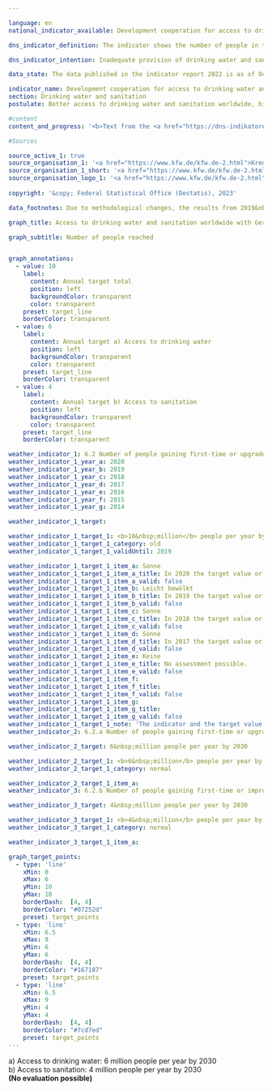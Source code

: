 ```yaml
---

language: en    
national_indicator_available: Development cooperation for access to drinking water and sanitation    

dns_indicator_definition: The indicator shows the number of people in the relevant reference year who obtained first-time or improved access to drinking water (6.2.a) and/or sanitation (6.2.b) as a direct result of German support.    

dns_indicator_intention: Inadequate provision of drinking water and sanitary facilities has far-reaching consequences for human nutrition and health. The target of the Federal Government is that ten million people worldwide should, with German support, obtain access to drinking water and sanitation each year up to 2030. This target has now been further refined, and now six million people worldwide are to obtain access to drinking water with German support each year until 2030, while four million people in the world are to obtain access to sanitation each year with German support.    

data_state: The data published in the indicator report 2022 is as of Oct 31 2022. The data shown on this platform is updated regularly, so that more current data may be available online than published in the <a href="https://dns-indikatoren.de/en/facts_publications/">indicator report 2022</a>.    

indicator_name: Development cooperation for access to drinking water and sanitation    
section: Drinking water and sanitation    
postulate: Better access to drinking water and sanitation worldwide, higher (safer) quality    

#content     
content_and_progress: '<b>Text from the <a href="https://dns-indikatoren.de/en/facts_publications/">Indicator Report 2022&nbsp;</a></b><br><br>The indicator is based on data from the Kreditanstalt für Wiederaufbau (<abbr title="Reconstruction Loan Corporation" tabindex="0">KfW</abbr>) and only measures the number of people reached through its support. Measures taken by other parties, such as the Deutsche Gesellschaft für Internationale Zusammenarbeit (<abbr title="German Agency for International Cooperation" tabindex="0">GIZ</abbr>), Länder and private aid agencies, are not taken into account. The indicator is based exclusively on the planned scope of new funding commitments for drinking water and sanitation projects at the time of submission of the programme proposal to the Federal Ministry for Economic Cooperation and Development. The <abbr title="Reconstruction Loan Corporation" tabindex="0">KfW</abbr> assesses the number of people who, following completion of the construction projects, will have obtained first-time or improved access to drinking water and sanitation or will be able to benefit from the constructed facilities. Whether people are actually reached cannot be estimated in practice until the infrastructure has become operational, and this is not what the indicator shows. Since a person may obtain first-time or improved access to both drinking water and sanitation, double counting is possible between the two indicators and between two years. The funding granted by the <abbr title="Reconstruction Loan Corporation" tabindex="0">KfW</abbr> comprises grants and loans financed from the federal budget and funds raised in the financial markets. The recipients are generally developing and emerging countries, which means that this indicator is related to indicator 17.1&nbsp;“Official development assistance as a proportion of gross national income”.<br><br>In 2019&nbsp;the data collection method was revised. Whereas the indicator previously counted people who were reached either directly, <abbr title="for example (exempli gratia)" tabindex="0">e.g.</abbr> by domestic connections, or indirectly, <abbr title="for example (exempli gratia)" tabindex="0">e.g.</abbr> the entire population of a country supported by a sectoral reform programme, it now covers only those people who are reached directly. In 2017, for instance, of the total of 28.6&nbsp;million recorded beneficiaries, 19.1&nbsp;million were reached directly. In 2018, 15.2&nbsp;million out of a total of 60.3&nbsp;million were direct beneficiaries. Another change lies in the fact that the figure is based only on the proportion of beneficiaries who have been reached by German-funded share of measures. Contributions made by other donors and the efforts of the host country itself are not counted. Similarly, no consideration is given to energy-efficiency measures, improvements to operational processes or renewals of pumping stations, since these do not lead directly to improved access for the target group.<br><br>In recent years, the planned numbers of people who were to obtain access to drinking water and sanitation with German support have always been above the target of ten million. Under the revised methodology, the planned numbers of people who were to obtain first-time or improved access in 2020&nbsp;were about 10.9&nbsp;million for drinking water and 1.8&nbsp;million for wastewater and sanitation. The target of the indicator 6.2.a was achieved for the year 2020, however, the target value for indicator 6.2.b was significantly below the intended level. In the preceding year, more than four million people were reached by German support and have received access to sanitation facilities.<br><br>The commitments made by the <abbr title="Reconstruction Loan Corporation" tabindex="0">KfW</abbr> with regard to drinking water and sanitation rose by 26.0&nbsp;% from 2012&nbsp;to 2018&nbsp;to more than 1&nbsp;billion euros. In 2019&nbsp;and 2020, these decreased to 677.1&nbsp;million euros. By contrast with the commitments, disbursements have steadily declined since 2015&nbsp;to the most recent figure of 432.1&nbsp;million euros. One of the main reasons for this lies in the time lag between commitments and payments.'    

#Sources    

source_active_1: true
source_organisation_1: '<a href="https://www.kfw.de/kfw.de-2.html">Kreditanstalt für Wiederaufbau (KfW)</a>'
source_organisation_1_short: '<a href="https://www.kfw.de/kfw.de-2.html" target="_blank">Kreditanstalt für Wiederaufbau (KfW)</a>'
source_organisation_logo_1: '<a href="https://www.kfw.de/kfw.de-2.html" target="_blank"><img src="https://dns-indikatoren.de/public/OrgImgEn/kfw.png" alt="Kreditanstalt für Wiederaufbau (KfW)" title=" Click here to visit the homepage of the organizationKreditanstalt für Wiederaufbau (KfW)" style="height:60px; width:148px; border: transparent"/></a>'
    
copyright: '&copy; Federal Statistical Office (Destatis), 2023'    

data_footnotes: Due to methodological changes, the results from 2019&nbsp;are only comparable with previous years to a limited extent.<br>• Beginning in 2019, the time series for drinking water supply and sanitation will be reported separately.    

graph_title: Access to drinking water and sanitation worldwide with German support    

graph_subtitle: Number of people reached    


graph_annotations:
  - value: 10
    label:
      content: Annual target total
      position: left
      backgroundColor: transparent
      color: transparent
    preset: target_line
    borderColor: transparent
  - value: 6
    label:
      content: Annual target a) Access to drinking water
      position: left
      backgroundColor: transparent
      color: transparent
    preset: target_line
    borderColor: transparent
  - value: 4
    label:
      content: Annual target b) Access to sanitation
      position: left
      backgroundColor: transparent
      color: transparent
    preset: target_line
    borderColor: transparent            

weather_indicator_1: 6.2 Number of people gaining first-time or upgraded access to drinking water or sanitation owing to German support
weather_indicator_1_year_a: 2020
weather_indicator_1_year_b: 2019
weather_indicator_1_year_c: 2018
weather_indicator_1_year_d: 2017
weather_indicator_1_year_e: 2016
weather_indicator_1_year_f: 2015
weather_indicator_1_year_g: 2014

weather_indicator_1_target: 

weather_indicator_1_target_1: <b>10&nbsp;million</b> people per year by 2030
weather_indicator_1_target_1_category: old
weather_indicator_1_target_1_validUntil: 2019

weather_indicator_1_target_1_item_a: Sonne
weather_indicator_1_target_1_item_a_title: In 2020 the target value or a better value was achieved and the average change did not point in the direction of deterioration.
weather_indicator_1_target_1_item_a_valid: false
weather_indicator_1_target_1_item_b: Leicht bewölkt
weather_indicator_1_target_1_item_b_title: In 2019 the target value or a better value was achieved, but the average change pointed in the direction of deterioration.
weather_indicator_1_target_1_item_b_valid: false
weather_indicator_1_target_1_item_c: Sonne
weather_indicator_1_target_1_item_c_title: In 2018 the target value or a better value was achieved and the average change did not point in the direction of deterioration.
weather_indicator_1_target_1_item_c_valid: false
weather_indicator_1_target_1_item_d: Sonne
weather_indicator_1_target_1_item_d_title: In 2017 the target value or a better value was achieved and the average change did not point in the direction of deterioration.
weather_indicator_1_target_1_item_d_valid: false
weather_indicator_1_target_1_item_e: Keine
weather_indicator_1_target_1_item_e_title: No assessment possible.
weather_indicator_1_target_1_item_e_valid: false
weather_indicator_1_target_1_item_f: 
weather_indicator_1_target_1_item_f_title: 
weather_indicator_1_target_1_item_f_valid: false
weather_indicator_1_target_1_item_g: 
weather_indicator_1_target_1_item_g_title: 
weather_indicator_1_target_1_item_g_valid: false
weather_indicator_1_target_1_note: 'The indicator and the target value were adjusted and differentiated as 6.2.a&nbsp;–&nbsp;Access to drinking water and 6.2.b&nbsp;–&nbsp;Access to sanitation as part of the <a href="https://www.bundesregierung.de/resource/blob/974430/1940716/6a4acf041217d39bac6a81cce971381f/2021-07-26-gsds-en-data.pdf?download=1"> update of the German Sustainable Development Strategy 2021</a>. Since this resolution came into force, the revised targets (6.2.a: 6&nbsp;million people per year by 2030; 6.2.b: 4&nbsp;million people per year by 2030) have applied to the indicator.'
weather_indicator_2: 6.2.a Number of people gaining first-time or upgraded access to drinking water owing to German support

weather_indicator_2_target: 6&nbsp;million people per year by 2030

weather_indicator_2_target_1: <b>6&nbsp;million</b> people per year by 2030
weather_indicator_2_target_1_category: normal

weather_indicator_2_target_1_item_a:
weather_indicator_3: 6.2.b Number of people gaining first-time or improved access to sanitation owing to German support

weather_indicator_3_target: 4&nbsp;million people per year by 2030

weather_indicator_3_target_1: <b>4&nbsp;million</b> people per year by 2030
weather_indicator_3_target_1_category: normal

weather_indicator_3_target_1_item_a:    

graph_target_points:
  - type: 'line'
    xMin: 0
    xMax: 6
    yMin: 10
    yMax: 10
    borderDash:  [4, 4]
    borderColor: "#07252d"
    preset: target_points
  - type: 'line'
    xMin: 6.5
    xMax: 9
    yMin: 6
    yMax: 6
    borderDash:  [4, 4]
    borderColor: "#167187"
    preset: target_points
  - type: 'line'
    xMin: 6.5
    xMax: 9
    yMin: 4
    yMax: 4
    borderDash:  [4, 4]
    borderColor: "#7cd7ed"
    preset: target_points    
---
```



<div>
  <div class="my-header">
    <label class="default">a) Access to drinking water: 6&nbsp;million people per year by 2030
    </label>
  </div>
</div>
<div>
  <div class="my-header">
    <label class="default">b) Access to sanitation: 4&nbsp;million people per year by 2030
    </label>
  </div>
</div>
<div class="my-header-note">
  <label class="default"><b>(No evaluation possible)
  </b></label>
</div>